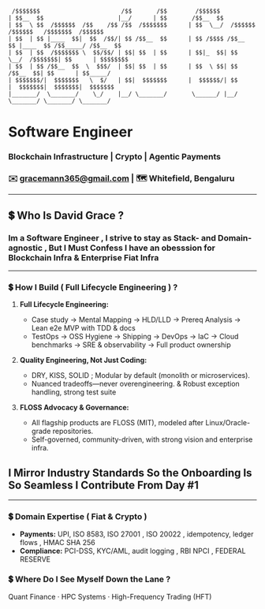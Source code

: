 ```text

 /$$$$$$$                       /$$       /$$        /$$$$$$                                         
| $$__  $$                     |__/      | $$       /$$__  $$                                        
| $$  \ $$  /$$$$$$  /$$    /$$ /$$  /$$$$$$$      | $$  \__/  /$$$$$$   /$$$$$$   /$$$$$$$  /$$$$$$ 
| $$  | $$ |____  $$|  $$  /$$/| $$ /$$__  $$      | $$ /$$$$ /$$__  $$ |____  $$ /$$_____/ /$$__  $$
| $$  | $$  /$$$$$$$ \  $$/$$/ | $$| $$  | $$      | $$|_  $$| $$  \__/  /$$$$$$$| $$      | $$$$$$$$
| $$  | $$ /$$__  $$  \  $$$/  | $$| $$  | $$      | $$  \ $$| $$       /$$__  $$| $$      | $$_____/
| $$$$$$$/|  $$$$$$$   \  $/   | $$|  $$$$$$$      |  $$$$$$/| $$      |  $$$$$$$|  $$$$$$$|  $$$$$$$
|_______/  \_______/    \_/    |__/ \_______/       \______/ |__/       \_______/ \_______/ \_______/

```
#  Software Engineer 
### Blockchain Infrastructure | Crypto | Agentic Payments 

### ✉️ [gracemann365@gmail.com](mailto:gracemann365@gmail.com) | 🗺️ Whitefield, Bengaluru  
---
## 💲 Who Is David Grace ?

### Im a Software Engineer , I strive to stay as Stack- and Domain-agnostic , But I Must Confess I have an obesssion for Blockchain Infra & Enterprise Fiat Infra
---

### 💲 How I Build ( Full Lifecycle Engineering ) ? 

1. **Full Lifecycle Engineering:**  
   - Case study → Mental Mapping → HLD/LLD → Prereq Analysis → Lean e2e MVP with TDD & docs 
   - TestOps → OSS Hygiene → Shipping -> DevOps → IaC → Cloud benchmarks → SRE & observability → Full product ownership

2. **Quality Engineering, Not Just Coding:**  
   - DRY, KISS, SOLID ; Modular by default (monolith or microservices).
   - Nuanced tradeoffs—never overengineering. & Robust exception handling, strong test suite
    
3. **FLOSS Advocacy & Governance:**  
   - All flagship products are FLOSS (MIT), modeled after Linux/Oracle-grade repositories.
   - Self-governed, community-driven, with strong vision and enterprise infra.
     
## I Mirror Industry Standards So the Onboarding Is So Seamless I Contribute From Day #1

---
### 💲 Domain Expertise ( Fiat & Crypto )
- **Payments:** UPI, ISO 8583, ISO 27001 , ISO 20022 , idempotency, ledger flows , HMAC SHA 256
- **Compliance:** PCI-DSS, KYC/AML, audit logging , RBI NPCI , FEDERAL RESERVE 

### 💲 Where Do I See Myself Down the Lane ?
Quant Finance · HPC Systems · High-Frequency Trading (HFT)

